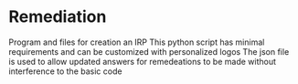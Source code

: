# Remediation
Program and files for creation an IRP
This python script has minimal requirements and can be customized with personalized logos
The json file is used to allow updated answers for remedeations to be made without interference to the basic code
